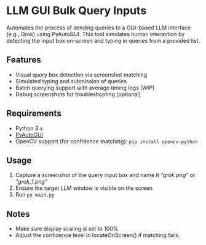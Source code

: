 # LLM GUI Bulk Query Inputs

Automates the process of sending queries to a GUI-based LLM interface (e.g., Grok) using PyAutoGUI. This tool simulates human interaction by detecting the input box on-screen and typing in queries from a provided list.

## Features

- Visual query box detection via screenshot matching
- Simulated typing and submission of queries
- Batch querying support with average timing logs (WIP)
- Debug screenshots for troubleshooting [optional]

## Requirements

- Python 3.x
- [PyAutoGUI](https://pypi.org/project/PyAutoGUI/)
- OpenCV support (for confidence matching):
  ```pip install opencv-python```

## Usage

1. Capture a screenshot of the query input box and name it *"grok.png"* or *"grok_1.png"*
2. Ensure the target LLM window is visible on the screen
3. Run ```py main.py```

 ## Notes
 - Make sure display scaling is set to 100%
 - Adjust the confidence level in locateOnScreen() if matching fails.
